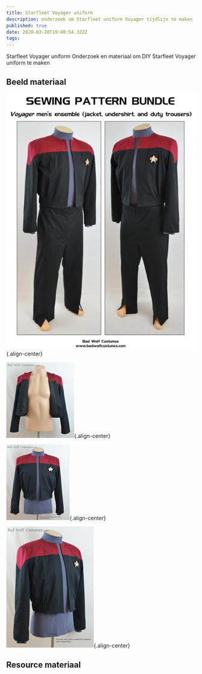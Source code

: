 ```yaml
---
title: Starfleet Voyager uniform
description: onderzoek om Starfleet uniform Voyager tijdlijn te maken
published: true
date: 2020-03-20T19:40:54.322Z
tags: 
---
```


Starfleet Voyager uniform
Onderzoek en materiaal om DIY Starfleet Voyager uniform te maken
 
## Beeld materiaal
![il_570xn.824061334_tnur.jpg](/projecten/star-trek-uniform/il_570xn.824061334_tnur.jpg){.align-center}

![voy_jacket_pattern_page_4_watermarked.jpg](/projecten/star-trek-uniform/voy_jacket_pattern_page_4_watermarked.jpg){.align-center}

![voy_jacket_pattern_page_3_watermarked.jpg](/projecten/star-trek-uniform/voy_jacket_pattern_page_3_watermarked.jpg){.align-center}

![voy_jacket_pattern_page_2_watermarked.jpg](/projecten/star-trek-uniform/voy_jacket_pattern_page_2_watermarked.jpg){.align-center}

## Resource materiaal

